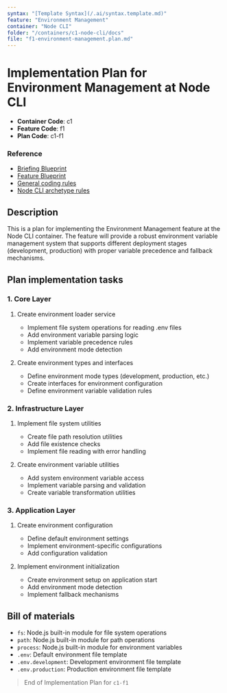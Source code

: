 ```yaml
---
syntax: "[Template Syntax](/.ai/syntax.template.md)"
feature: "Environment Management"
container: "Node CLI"
folder: "/containers/c1-node-cli/docs"
file: "f1-environment-management.plan.md"
---
```


# Implementation Plan for Environment Management at Node CLI

- **Container Code**: c1
- **Feature Code**: f1
- **Plan Code**: c1-f1

### Reference

- [Briefing Blueprint](/docs/briefing.blueprint.md)
- [Feature Blueprint](/docs/f1-environment-management.blueprint.md)
- [General coding rules](/containers/c1-node-cli/.ai/rules/0-code.rules.md)  
- [Node CLI archetype rules](/containers/c1-node-cli/.ai/rules/1-node-cli.rules.md)

## Description  

This is a plan for implementing the Environment Management feature at the Node CLI container. The feature will provide a robust environment variable management system that supports different deployment stages (development, production) with proper variable precedence and fallback mechanisms.

## Plan implementation tasks

### 1. Core Layer

1. Create environment loader service
   - Implement file system operations for reading .env files
   - Add environment variable parsing logic
   - Implement variable precedence rules
   - Add environment mode detection

2. Create environment types and interfaces
   - Define environment mode types (development, production, etc.)
   - Create interfaces for environment configuration
   - Define environment variable validation rules

### 2. Infrastructure Layer

1. Implement file system utilities
   - Create file path resolution utilities
   - Add file existence checks
   - Implement file reading with error handling

2. Create environment variable utilities
   - Add system environment variable access
   - Implement variable parsing and validation
   - Create variable transformation utilities

### 3. Application Layer

1. Create environment configuration
   - Define default environment settings
   - Implement environment-specific configurations
   - Add configuration validation

2. Implement environment initialization
   - Create environment setup on application start
   - Add environment mode detection
   - Implement fallback mechanisms

## Bill of materials

- `fs`: Node.js built-in module for file system operations
- `path`: Node.js built-in module for path operations
- `process`: Node.js built-in module for environment variables
- `.env`: Default environment file template
- `.env.development`: Development environment file template
- `.env.production`: Production environment file template

> End of Implementation Plan for `c1-f1` 